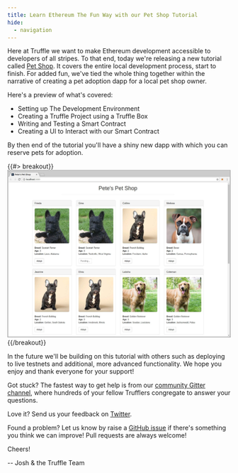 ```yaml
---
title: Learn Ethereum The Fun Way with our Pet Shop Tutorial
hide:
  - navigation
---
```


Here at Truffle we want to make Ethereum development accessible to developers of all stripes. To that end, today we're releasing a new tutorial called [Pet Shop](/tutorial). It covers the entire local development process, start to finish. For added fun, we've tied the whole thing together within the narrative of creating a pet adoption dapp for a local pet shop owner.

Here's a preview of what's covered:

*   Setting up The Development Environment
*   Creating a Truffle Project using a Truffle Box
*   Writing and Testing a Smart Contract
*   Creating a UI to Interact with our Smart Contract

By then end of the tutorial you'll have a shiny new dapp with which you can reserve pets for adoption.

{{#> breakout}}
  ![The Completed Pet Shop Dapp](/img/blog/learn-ethereum-the-fun-way-with-our-pet-shop-tutorial/pet-shop-preview.jpeg "The completed dapp.")
{{/breakout}}

In the future we'll be building on this tutorial with others such as deploying to live testnets and additional, more advanced functionality. We hope you enjoy and thank everyone for your support!

Got stuck? The fastest way to get help is from our [community Gitter channel](https://github.com/ConsenSys/truffle), where hundreds of your fellow Trufflers congregate to answer your questions.

Love it? Send us your feedback on [Twitter](https://twitter.com/trufflesuite).

Found a problem? Let us know by raise a [GitHub issue](https://github.com/trufflesuite/trufflesuite.com/issues) if there's something you think we can improve! Pull requests are always welcome!

Cheers!

-- Josh & the Truffle Team
